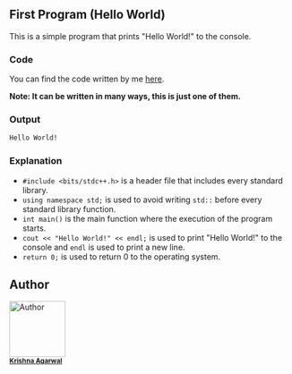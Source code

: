 ## First Program (Hello World)

This is a simple program that prints "Hello World!" to the console.

### Code

You can find the code written by me [here](/First%20Program%20%E2%9E%A1%20Hello%20World/first_program.cpp).

**Note: It can be written in many ways, this is just one of them.**

### Output

```bash
Hello World!
```

### Explanation

- `#include <bits/stdc++.h>` is a header file that includes every standard library.
- `using namespace std;` is used to avoid writing `std::` before every standard library function.
- `int main()` is the main function where the execution of the program starts.
- `cout << "Hello World!" << endl;` is used to print "Hello World!" to the console and `endl` is used to print a new line.
- `return 0;` is used to return 0 to the operating system.

## Author


<img src="https://github.com/MrKrishnaAgarwal.png" width="100px;" alt="Author"/><br /><sub><b><a href="https://github.com/MrKrishnaAgarwal">Krishna Agarwal</a></b></sub>
